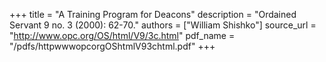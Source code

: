 +++
title = "A Training Program for Deacons"
description = "Ordained Servant 9 no. 3 (2000): 62-70."
authors = ["William Shishko"]
source_url = "http://www.opc.org/OS/html/V9/3c.html"
pdf_name = "/pdfs/httpwwwopcorgOShtmlV93chtml.pdf"
+++

